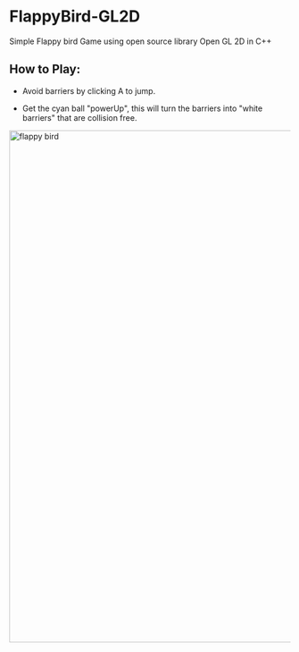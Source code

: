 # FlappyBird-GL2D

Simple Flappy bird Game using open source library Open GL 2D in C++

## How to Play:

- Avoid barriers by clicking A to jump.

- Get the cyan ball "powerUp", this will turn the barriers into "white barriers" that are collision free.

<img width="916" alt="flappy bird" src="https://user-images.githubusercontent.com/30272808/162544160-685029a7-ed57-4fe9-9e6a-1fc3b8472949.png">

